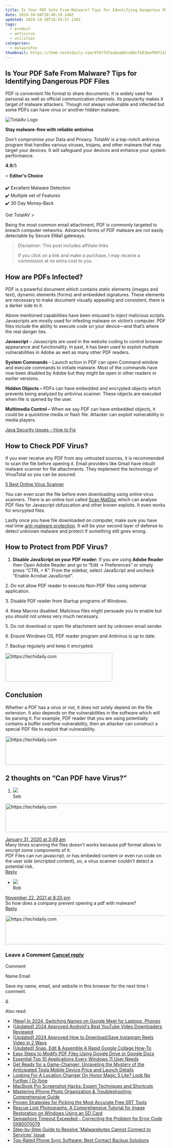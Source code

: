 ```yaml
---
title: Is Your PDF Safe From Malware? Tips for Identifying Dangerous PDF Files
date: 2024-10-04T18:40:19.248Z
updated: 2024-10-10T18:54:57.130Z
tags:
  - product
  - antivirus
  - utilities
categories:
  - malwarefox
thumbnail: https://thmb.techidaily.com/97bffd7aabaab6ce88cfb81baf09f210aa957590abbc17524d40c38c29898fc2.jpg
---
```


## Is Your PDF Safe From Malware? Tips for Identifying Dangerous PDF Files

PDF is convenient file format to share documents. It is widely used for personal as well as official communication channels. Its popularity makes it target of malware attackers. Though not always vulnerable and infected but some PDFs can have virus or another hidden malware.

![TotalAv Logo](https://www.malwarefox.com/wp-content/uploads/2024/02/totalav-svg.webp "totalav-svg")

**Stay malware-free with reliable antivirus**

Don't compromise your Data and Privacy. TotalAV is a top-notch antivirus program that handles various viruses, trojans, and other malware that may target your devices. It will safeguard your devices and enhance your system performance.

**4.9**/5

⭐ **Editor's Choice**

✔️ Excellent Malware Detection  
✔️ Multiple set of Features  
✔️ 30 Day Money-Back

[](https://tools.techidaily.com/malwarefox/products/) Get TotalAV > 

Being the most common email attachment, PDF is commonly targeted to breach computer networks. Advanced forms of PDF malware are not easily detectable by Secure EMail gateways.

>  Disclaimer: This post includes affiliate links
>
>  If you click on a link and make a purchase, I may receive a commission at no extra cost to you.
>

## How are PDFs Infected?

PDF is a powerful document which contains static elements (images and text), dynamic elements (forms) and embedded signatures. These elements are necessary to make document visually appealing and consistent, there is a darker side to it.

Above mentioned capabilities have been misused to inject malicious scripts. Javascripts are mostly used for infesting malware on victim’s computer. PDF files include the ability to execute code on your device—and that’s where the real danger lies.

**Javascript** – Javascripts are used in the website coding to control browser appearance and functionality. In past, it has been used to exploit multiple vulnerabilities in Adobe as well as many other PDF readers.

**System Commands** – Launch action in PDF can open Command window and execute commands to initiate malware. Most of the commands have now been disabled by Adobe but they might be open in other readers or earlier versions.

**Hidden Objects –** PDFs can have embedded and encrypted objects which prevents being analyzed by antivirus scanner. These objects are executed when file is opened by the user.

**Multimedia Control –** When we say PDF can have embedded objects, it could be a quicktime media or flash file. Attacker can exploit vulnerability in media players.

[Java Security Issues – How to Fix](https://tools.techidaily.com/malwarefox/products/)

## How to Check PDF Virus?

If you ever receive any PDF from any untrusted sources, it is recommended to scan the file before opening it. Email providers like Gmail have inbuilt malware scanner for file attachments. They implement the technology of VirusTotal so you can be assured.

[5 Best Online Virus Scanner](https://tools.techidaily.com/malwarefox/products/)

You can even scan the file before even downloading using online virus scanners. There is an online tool called [Scan MalDoc](https://scan.tylabs.com/) which can analyse PDF files for Javascript obfuscation and other known exploits. It even works for encrypted files.

Lastly once you have file downloaded on computer, make sure you have real time [anti-malware protection](https://tools.techidaily.com/malwarefox/products/). It will be your second layer of defense to detect unknown malware and protect if something still goes wrong.

## How to Protect from PDF Virus?

1. **Disable JavaScript on your PDF reader:** If you are using **Adobe Reader** then Open Adobe Reader and go to “Edit -> Preferences” or simply press “CTRL + K”. From the sidebar, select JavaScript and uncheck “Enable Acrobat JavaScript”.

2\. Do not allow PDF reader to execute Non-PDF files using external application.

3\. Disable PDF reader from Startup programs of Windows.

4\. Keep Macros disabled. Malicious files might persuade you to enable but you should not unless very much necessary.

5\. Do not download or open file attachment sent by unknown email sender.

6\. Ensure Windows OS, PDF reader program and Antivirus is up to date.

7\. Backup regularly and keep it encrypted.

<!-- affiliate ads begin -->
<a href="https://aligracehair.sjv.io/c/5597632/2135416/19272" target="_top" id="2135416">
  <img src="//a.impactradius-go.com/display-ad/19272-2135416" border="0" alt="https://techidaily.com" width="336" height="90"/>
</a>
<img height="0" width="0" src="https://aligracehair.sjv.io/i/5597632/2135416/19272" style="position:absolute;visibility:hidden;" border="0" />
<!-- affiliate ads end -->

## Conclusion

Whether a PDF has a virus or not, it does not solely depend on the file extension. It also depends on the vulnerabilities in the software which will be parsing it. For example, PDF reader that you are using potentially contains a buffer overflow vulnerability, then an attacker can construct a special PDF file to exploit that vulnerability.

<!-- affiliate ads begin -->
<a href="https://appsumo.8odi.net/c/5597632/2044583/7443" target="_top" id="2044583">
  <img src="//a.impactradius-go.com/display-ad/7443-2044583" border="0" alt="https://techidaily.com" width="728" height="90"/>
</a>
<img height="0" width="0" src="https://appsumo.8odi.net/i/5597632/2044583/7443" style="position:absolute;visibility:hidden;" border="0" />
<!-- affiliate ads end -->

## 2 thoughts on “Can PDF have Virus?”

1. ![](https://secure.gravatar.com/avatar/c0b7f1887f7d49474b713ce6eb973539?s=50&d=mm&r=g)  
Seb  

<!-- affiliate ads begin -->
<a href="https://appsumo.8odi.net/c/5597632/2075482/7443" target="_top" id="2075482">
  <img src="//a.impactradius-go.com/display-ad/7443-2075482" border="0" alt="https://techidaily.com" width="728" height="90"/>
</a>
<img height="0" width="0" src="https://appsumo.8odi.net/i/5597632/2075482/7443" style="position:absolute;visibility:hidden;" border="0" />
<!-- affiliate ads end -->

[January 31, 2020 at 3:49 am](https://tools.techidaily.com/malwarefox/products/)  
Many times scanning the files doesn’t works because pdf format allows to encript some components of it.  
PDF Files can run javascript, or has embeded content or even run code on the user side (encripted content), so, a virus scanner couldn’t detect a potential risk.  
[Reply](https://tools.techidaily.com/malwarefox/products/)  
   * ![](https://secure.gravatar.com/avatar/18a033f661a2d4e4c0bd8384c9422d00?s=50&d=mm&r=g)  
   Rob  

   [November 22, 2021 at 8:20 pm](https://tools.techidaily.com/malwarefox/products/)  
   So how does a company prevent opening a pdf with malware?  
   [Reply](https://tools.techidaily.com/malwarefox/products/)

<!-- affiliate ads begin -->
<a href="https://ephamedtechinc.pxf.io/c/5597632/2136625/26400" target="_top" id="2136625">
  <img src="//a.impactradius-go.com/display-ad/26400-2136625" border="0" alt="https://techidaily.com" width="728" height="90"/>
</a>
<img height="0" width="0" src="https://ephamedtechinc.pxf.io/i/5597632/2136625/26400" style="position:absolute;visibility:hidden;" border="0" />
<!-- affiliate ads end -->

### Leave a Comment [Cancel reply](https://tools.techidaily.com/malwarefox/products/)

Comment

Name Email 

Save my name, email, and website in this browser for the next time I comment.

Δ

<ins class="adsbygoogle"
     style="display:block"
     data-ad-format="autorelaxed"
     data-ad-client="ca-pub-7571918770474297"
     data-ad-slot="1223367746"></ins>

<ins class="adsbygoogle"
     style="display:block"
     data-ad-client="ca-pub-7571918770474297"
     data-ad-slot="8358498916"
     data-ad-format="auto"
     data-full-width-responsive="true"></ins>

<span class="atpl-alsoreadstyle">Also read:</span>
<div><ul>
<li><a href="https://video-screen-grab.techidaily.com/new-in-2024-switching-names-on-google-meet-for-laptops-phones/"><u>[New] In 2024, Switching Names on Google Meet for Laptops, Phones</u></a></li>
<li><a href="https://youtube-data.techidaily.com/ed-2024-approved-androids-best-youtube-video-downloaders-reviewed/"><u>[Updated] 2024 Approved Android's Best YouTube Video Downloaders Reviewed</u></a></li>
<li><a href="https://instagram-video-files.techidaily.com/updated-2024-approved-how-to-downloadsave-instagram-reels-video-in-2-ways/"><u>[Updated] 2024 Approved How to Download/Save Instagram Reels Video in 2 Ways</u></a></li>
<li><a href="https://article-files.techidaily.com/updated-snap-edit-and-assemble-a-rapid-google-collage-how-to/"><u>[Updated] Snap, Edit & Assemble A Rapid Google Collage How-To</u></a></li>
<li><a href="https://win-rankings.techidaily.com/easy-steps-to-modify-pdf-files-using-google-drive-or-google-docs/"><u>Easy Steps to Modify PDF Files Using Google Drive or Google Docs</u></a></li>
<li><a href="https://win-rankings.techidaily.com/essential-top-10-applications-every-windows-11-user-needs/"><u>Essential Top 10 Applications Every Windows 11 User Needs</u></a></li>
<li><a href="https://tech-renaissance.techidaily.com/get-ready-for-a-game-changer-unraveling-the-mystery-of-the-anticipated-tesla-mobile-device-price-and-launch-details/"><u>Get Ready for a Game-Changer: Unraveling the Mystery of the Anticipated Tesla Mobile Device Price and Launch Details</u></a></li>
<li><a href="https://fake-location.techidaily.com/looking-for-a-location-changer-on-honor-magic-5-lite-look-no-further-drfone-by-drfone-virtual-android/"><u>Looking For A Location Changer On Honor Magic 5 Lite? Look No Further | Dr.fone</u></a></li>
<li><a href="https://win-rankings.techidaily.com/macbook-pro-screenshot-hacks-expert-techniques-and-shortcuts/"><u>MacBook Pro Screenshot Hacks: Expert Techniques and Shortcuts</u></a></li>
<li><a href="https://fox-that.techidaily.com/mastering-iphone-photo-organization-and-troubleshooting-comprehensive-guide/"><u>Mastering iPhone Photo Organization & Troubleshooting: Comprehensive Guide</u></a></li>
<li><a href="https://extra-lessons.techidaily.com/proven-strategies-for-picking-the-most-accurate-free-srt-tools/"><u>Proven Strategies for Picking the Most Accurate Free SRT Tools</u></a></li>
<li><a href="https://win-rankings.techidaily.com/rescue-lost-photographs-a-comprehensive-tutorial-for-image-restoration-on-windows-using-an-sd-card/"><u>Rescue Lost Photographs: A Comprehensive Tutorial for Image Restoration on Windows Using an SD Card</u></a></li>
<li><a href="https://win-howtos.techidaily.com/semaphore-timeout-exceeded-correcting-the-problem-for-error-code-0x80070079/"><u>Semaphore Timeout Exceeded - Correcting the Problem for Error Code 0X80070079</u></a></li>
<li><a href="https://win-rankings.techidaily.com/step-by-step-guide-to-resolve-malwarebytes-cannot-connect-to-services-issue/"><u>Step-by-Step Guide to Resolve 'Malwarebytes Cannot Connect to Services' Issue</u></a></li>
<li><a href="https://win-rankings.techidaily.com/top-rated-phone-sync-software-best-contact-backup-solutions/"><u>Top-Rated Phone Sync Software: Best Contact Backup Solutions</u></a></li>
</ul></div>

